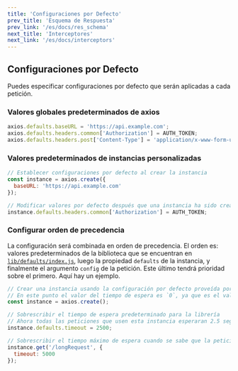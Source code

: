 ```yaml
---
title: 'Configuraciones por Defecto'
prev_title: 'Esquema de Respuesta'
prev_link: '/es/docs/res_schema'
next_title: 'Interceptores'
next_link: '/es/docs/interceptors'
---
```


## Configuraciones por Defecto

Puedes especificar configuraciones por defecto que serán aplicadas a cada petición.

### Valores globales predeterminados de axios

```js
axios.defaults.baseURL = 'https://api.example.com';
axios.defaults.headers.common['Authorization'] = AUTH_TOKEN;
axios.defaults.headers.post['Content-Type'] = 'application/x-www-form-urlencoded';
```

### Valores predeterminados de instancias personalizadas

```js
// Establecer configuraciones por defecto al crear la instancia
const instance = axios.create({
  baseURL: 'https://api.example.com'
});

// Modificar valores por defecto después que una instancia ha sido creada
instance.defaults.headers.common['Authorization'] = AUTH_TOKEN;
```

### Configurar orden de precedencia

La configuración será combinada en orden de precedencia. El orden es: valores predeterminados de la biblioteca que se encuentran en [`lib/defaults/index.js`](https://github.com/axios/axios/blob/v1.x/lib/defaults/index.js#L40), luego la propiedad `defaults` de la instancia, y finalmente el argumento `config` de la petición. Este último tendrá prioridad sobre el primero. Aquí hay un ejemplo.

```js
// Crear una instancia usando la configuración por defecto proveída por la librería
// En este punto el valor del tiempo de espera es `0`, ya que es el valor predeterminado de la librería.
const instance = axios.create();

// Sobrescribir el tiempo de espera predeterminado para la librería
// Ahora todas las peticiones que usen esta instancia esperaran 2.5 segundos antes de ser canceladas
instance.defaults.timeout = 2500;

// Sobrescribir el tiempo máximo de espera cuando se sabe que la petición tomara mucho tiempo
instance.get('/longRequest', {
  timeout: 5000
});
```
